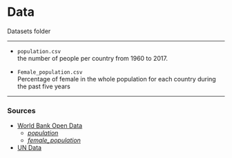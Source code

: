 # Data
Datasets folder  

---


- `population.csv`  
the number of people per country from 1960 to 2017.  


- `Female_population.csv`   
Percentage of female in the whole population for each country during the past five years  


---  
### Sources
- [World Bank Open Data](https://data.worldbank.org/)  
	- *[population](https://donnees.banquemondiale.org/indicateur/sp.pop.totl)*  
	- *[female_population](http://databank.worldbank.org/Data/indicator/NY.GDP.MKTP.CD?id=2ddc971b&report_name=Gender_Indicators_Report&populartype=series)*  
- [UN Data](http://data.un.org/Default.aspx)  

